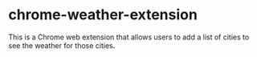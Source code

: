 # chrome-weather-extension
This is a Chrome web extension that allows users to add a list of cities to see the weather for those cities.
